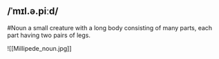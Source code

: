 ## /ˈmɪl.ə.piːd/ 
#Noun 
a small creature with a long body consisting of many parts, each part having two pairs of legs. 

![[Millipede_noun.jpg]]
